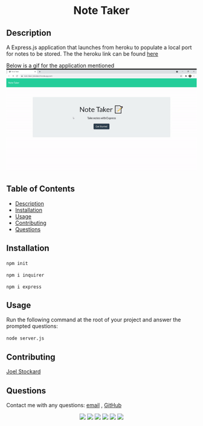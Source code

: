 # <h1 align="center">Note Taker</h1>

</p>
   
## Description
  
 A Express.js application that launches from heroku to populate a local port for notes to be stored. The the heroku link can be found [here](https://note-taker-jtstockard.herokuapp.com/)

Below is a gif for the application mentioned <br />
![Gif](./public/assets/images/example.gif)

## Table of Contents

- [Description](#description)
- [Installation](#installation)
- [Usage](#usage)
- [Contributing](#contributing)
- [Questions](#questions)

## Installation

`npm init`

`npm i inquirer`

`npm i express`

## Usage

Run the following command at the root of your project and answer the prompted questions:

`node server.js`

## Contributing

[Joel Stockard](https://github.com/jtstockard)

## Questions

Contact me with any questions: [email](jtstockard92@gmail.com) , [GitHub](https://github.com/jtstockard)<br />

<p align="center">
    <img src="https://img.shields.io/badge/Javascript-yellow" />
    <img src="https://img.shields.io/badge/jQuery-blue"  />
    <img src="https://img.shields.io/badge/-node.js-green" />
    <img src="https://img.shields.io/badge/-inquirer-red" >
    <img src="https://img.shields.io/badge/-json-orange" />
    <img src="https://img.shields.io/badge/-express-grey" />
